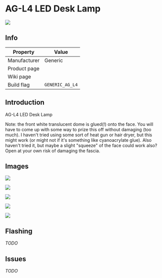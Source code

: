 # AG-L4 LED Desk Lamp
![](../raw/dev/images/devices/ag-l4.jpg)

## Info
|Property|Value|
|---|---|
|Manufacturer|Generic|
|Product page||
|Wiki page||
|Build flag|`GENERIC_AG_L4`|

## Introduction

AG-L4 LED Desk Lamp

Note: the front white translucent dome is glued(!) onto the face. You will have to come up with some way to prize this off without damaging (too much). I haven't tried using some sort of heat gun or hair dryer, but this might work (or might not if it's something like cyanoacrylate glue). Also haven't tried it, but maybe a slight "squeeze" of the face could work also? Open at your own risk of damaging the fascia.

## Images

![](https://github.com/xoseperez/espurna/blob/dev/images/devices/generic-ag-l4-1.jpg)

![](https://github.com/xoseperez/espurna/blob/dev/images/devices/generic-ag-l4-2.jpg)

![](https://github.com/xoseperez/espurna/blob/dev/images/devices/generic-ag-l4-3.jpg)

![](https://github.com/xoseperez/espurna/blob/dev/images/devices/generic-ag-l4-4.jpg)

![](https://github.com/xoseperez/espurna/blob/dev/images/devices/generic-ag-l4-5.jpg)

## Flashing

*TODO*

## Issues

*TODO*